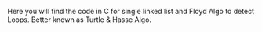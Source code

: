 Here you will find the code in C for single linked list and Floyd Algo to detect Loops. Better known as Turtle & Hasse Algo.